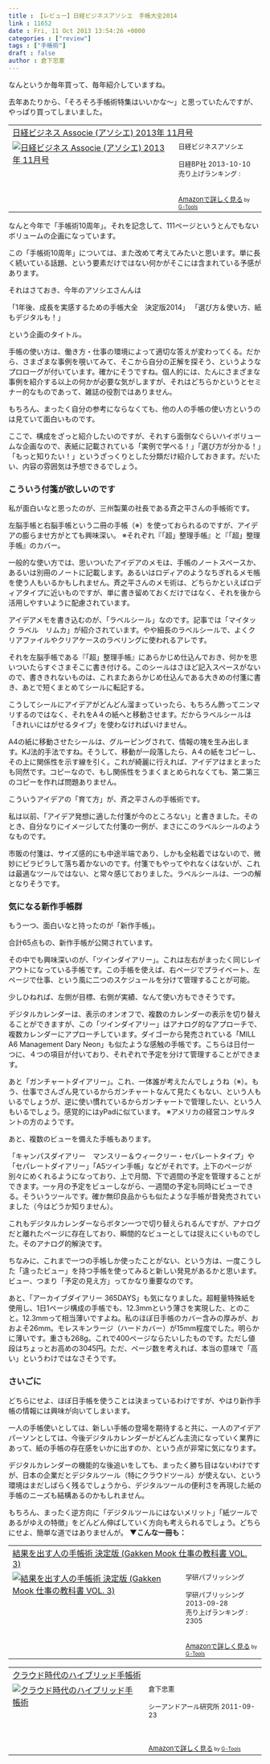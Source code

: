 ```yaml
---
title : 【レビュー】日経ビジネスアソシエ　手帳大全2014
link : 11652
date : Fri, 11 Oct 2013 13:54:26 +0000
categories : ["review"]
tags : ["手帳術"]
draft : false
author : 倉下忠憲
---
```


なんというか毎年買って、毎年紹介していますね。

去年あたりから、「そろそろ手帳術特集はいいかな〜」と思っていたんですが、やっぱり買ってしまいました。

<table  border="0" cellpadding="5"><tr><td colspan="2"><a href="http://www.amazon.co.jp/%E6%97%A5%E7%B5%8C%E3%83%93%E3%82%B8%E3%83%8D%E3%82%B9-Associe-%E3%82%A2%E3%82%BD%E3%82%B7%E3%82%A8-2013%E5%B9%B4-11%E6%9C%88%E5%8F%B7/dp/B00FFDLFGK%3FSubscriptionId%3D15SMZCTB9V8NGR2TW082%26tag%3Drashita1000-22%26linkCode%3Dxm2%26camp%3D2025%26creative%3D165953%26creativeASIN%3DB00FFDLFGK" target="_top">日経ビジネス Associe (アソシエ) 2013年 11月号</a><img src="http://www.assoc-amazon.jp/e/ir?t=rashita1000-22&l=ur2&o=9" width="1" height="1" style="border: none;" alt="" /></td></tr><tr><td valign="top"><a href="http://www.amazon.co.jp/%E6%97%A5%E7%B5%8C%E3%83%93%E3%82%B8%E3%83%8D%E3%82%B9-Associe-%E3%82%A2%E3%82%BD%E3%82%B7%E3%82%A8-2013%E5%B9%B4-11%E6%9C%88%E5%8F%B7/dp/B00FFDLFGK%3FSubscriptionId%3D15SMZCTB9V8NGR2TW082%26tag%3Drashita1000-22%26linkCode%3Dxm2%26camp%3D2025%26creative%3D165953%26creativeASIN%3DB00FFDLFGK" target="_top"><img src="http://ecx.images-amazon.com/images/I/515KPsRRfzL._SL160_.jpg" border="0" alt="日経ビジネス Associe (アソシエ) 2013年 11月号" /></a></td><td valign="top"><font size="-1">日経ビジネスアソシエ <br /><br />日経BP社  2013-10-10<br />売り上げランキング : <br /><br /><br /><a href="http://www.amazon.co.jp/%E6%97%A5%E7%B5%8C%E3%83%93%E3%82%B8%E3%83%8D%E3%82%B9-Associe-%E3%82%A2%E3%82%BD%E3%82%B7%E3%82%A8-2013%E5%B9%B4-11%E6%9C%88%E5%8F%B7/dp/B00FFDLFGK%3FSubscriptionId%3D15SMZCTB9V8NGR2TW082%26tag%3Drashita1000-22%26linkCode%3Dxm2%26camp%3D2025%26creative%3D165953%26creativeASIN%3DB00FFDLFGK" target="_top">Amazonで詳しく見る</a></font><font size="-2"> by <a href="http://www.goodpic.com/mt/aws/index.html" >G-Tools</a></font></td></tr></table>

なんと今年で「手帳術10周年」。それを記念して、111ページというとんでもないボリュームの企画になっています。

この「手帳術10周年」については、また改めて考えてみたいと思います。単に長く続いている話題、という要素だけではない何かがそこには含まれている予感があります。

それはさておき、今年のアソシエさんんは

「1年後、成長を実感するための手帳大全　決定版2014」
「選び方＆使い方、紙もデジタルも！」

という企画のタイトル。

手帳の使い方は、働き方・仕事の環境によって適切な答えが変わってくる。だから、さまざまな事例を覗いてみて、そこから自分の正解を探そう、というようなプロローグが付いています。確かにそうですね。個人的には、たんにさまざまな事例を紹介する以上の何かが必要な気がしますが、それはどちらかというとセミナー的なものであって、雑誌の役割ではありません。

もちろん、まったく自分の参考にならなくても、他の人の手帳の使い方というのは見ていて面白いものです。

ここで、構成をざっと紹介したいのですが、それすら面倒なぐらいハイボリュームな企画なので、表紙に記載されている「実例で学べる！」「選び方が分かる！」「もっと知りたい！」というざっくりとした分類だけ紹介しておきます。だいたい、内容の雰囲気は予想できるでしょう。

<H3>こういう付箋が欲しいのです</H3>私が面白いなと思ったのが、三州製菓の社長である斉之平さんの手帳術です。

左脳手帳と右脳手帳という二冊の手帳（※）を使っておられるのですが、アイデアの膨らませ方がとても興味深い。
※それぞれ『「超」整理手帳』と『「超」整理手帳』のカバー。

一般的な使い方では、思いついたアイデアのメモは、手帳のノートスペースか、あるいは別冊のノートに記載します。あるいはロディアのようなちぎれるメモ帳を使う人もいるかもしれません。斉之平さんのメモ術は、どちらかといえばロディアタイプに近いものですが、単に書き留めておくだけではなく、それを後から活用しやすいように配慮されています。

アイデアメモを書き込むのが、「ラベルシール」なのです。記事では「マイタック ラベル　リムカ」が紹介されています。やや細長のラベルシールで、よくクリアファイルやクリアケースのラベリングに使われるアレです。

それを左脳手帳である『「超」整理手帳』にあらかじめ仕込んでおき、何かを思いついたらすぐさまそこに書き付ける。このシールはさほど記入スペースがないので、書ききれないものは、これまたあらかじめ仕込んである大きめの付箋に書き、あとで短くまとめてシールに転記する。

こうしてシールにアイデアがどんどん溜まっていったら、もちろん飾ってニンマリするのではなく、それをA４の紙へと移動させます。だからラベルシールは「きれいにはがせるタイプ」を使わなければいけません。

A4の紙に移動させたシールは、グルーピングされて、情報の塊を生み出します。KJ法的手法ですね。そうして、移動が一段落したら、A４の紙をコピーし、その上に関係性を示す線を引く。これが綺麗に行えれば、アイデアはまとまったも同然です。コピーなので、もし関係性をうまくまとめられなくても、第二第三のコピーを作れば問題ありません。

こういうアイデアの「育て方」が、斉之平さんの手帳術です。

私は以前、「アイデア発想に適した付箋が今のところない」と書きました。そのとき、自分なりにイメージしてた付箋の一例が、まさにこのラベルシールのようなものです。

市販の付箋は、サイズ感的にも中途半端であり、しかも全粘着ではないので、微妙にピラピラして落ち着かないのです。付箋でもやってやれなくはないが、これは最適なツールではない、と常々感じておりました。ラベルシールは、一つの解となりそうです。

<H3>気になる新作手帳群</H3>もう一つ、面白いなと持ったのが「新作手帳」。

合計65点もの、新作手帳が公開されています。

その中でも興味深いのが、「ツインダイアリー」。これは左右がまったく同じレイアウトになっている手帳です。この手帳を使えば、右ページでプライベート、左ページで仕事、という風に二つのスケジュールを分けて管理することが可能。

少しひねれば、左側が目標、右側が実績、なんて使い方もできそうです。

デジタルカレンダーは、表示のオンオフで、複数のカレンダーの表示を切り替えることができますが、この「ツインダイアリー」はアナログ的なアプローチで、複数カレンダーにアプローチしています。ダイゴーから発売されている「MILL A6 Management Dary Neon」も似たような感触の手帳です。こちらは日付一つに、４つの項目が付いており、それぞれで予定を分けて管理することができます。

あと「ガンチャートダイアリー」。これ、一体誰が考えたんでしょうね（※）。もう、仕事でさんざん見ているからガンチャートなんて見たくもない、という人もいるでしょうが、逆に使い慣れているからガンチャートで管理したい、という人もいるでしょう。感覚的にはyPadに似ています。
※アメリカの経営コンサルタントの方のようです。

あと、複数のビューを備えた手帳もあります。

「キャンパスダイアリー　マンスリー＆ウィークリー・セパレートタイプ」や「セパレートダイアリー」「A5ツイン手帳」などがそれです。上下のページが別々にめくれるようになっており、上で月間、下で週間の予定を管理することができます。一ヶ月の予定をビューしながら、一週間の予定も同時にビューできる。そういうツールです。確か無印良品からも似たような手帳が昔発売されていました（今はどうか知りません）。

これもデジタルカレンダーならボタン一つで切り替えられるんですが、アナログだと離れたページに存在しており、瞬間的なビューとしては捉えにくいものでした。そのアナログ的解決です。

ちなみに、これまで一つの手帳しか使ったことがない、という方は、一度こうした「違ったビュー」を持つ手帳を使ってみると新しい発見があるかと思います。ビュー、つまり「予定の見え方」ってかなり重要なのです。

あと、「アーカイブダイアリー 365DAYS」も気になりました。超軽量特殊紙を使用し、1日1ページ構成の手帳でも、12.3mmという薄さを実現した、とのこと。12.3mmって相当薄いですよね。私のほぼ日手帳のカバー含みの厚みが、おおよそ26mm。モレスキンラージ（ハードカバー）が15mm程度でした。明らかに薄いです。重さも268g。これで400ページならたいしたものです。ただし値段はちょっとお高めの3045円。ただ、ページ数を考えれば、本当の意味で「高い」というわけではなさそうです。

<H3>さいごに</H3>どちらにせよ、ほぼ日手帳を使うことは決まっているわけですが、やはり新作手帳の情報には興味が向いてしまいます。

一人の手帳使いとしては、新しい手帳の登場を期待すると共に、一人のアイデアパーソンとしては、今後デジタルカレンダーがどんどん主流になっていく業界にあって、紙の手帳の存在感をいかに出すのか、という点が非常に気になります。

デジタルカレンダーの機能的な後追いをしても、まったく勝ち目はないわけですが、日本の企業だとデジタルツール（特にクラウドツール）が使えない、という環境はまだしばらく残るでしょうから、デジタルツールの便利さを再現した紙の手帳のニーズも結構あるのかもしれません。

もちろん、まったく逆方向に「デジタルツールにはないメリット」「紙ツールであるがゆえの特徴」をどんどん伸ばしていく方向も考えられるでしょう。どちらにせよ、簡単な道ではありませんが。
<strong>
▼こんな一冊も：
</strong>

<table  border="0" cellpadding="5"><tr><td colspan="2"><a href="http://www.amazon.co.jp/%E7%B5%90%E6%9E%9C%E3%82%92%E5%87%BA%E3%81%99%E4%BA%BA%E3%81%AE%E6%89%8B%E5%B8%B3%E8%A1%93-Gakken-Mook-%E4%BB%95%E4%BA%8B%E3%81%AE%E6%95%99%E7%A7%91%E6%9B%B8-VOL/dp/4056102104%3FSubscriptionId%3D15SMZCTB9V8NGR2TW082%26tag%3Drashita1000-22%26linkCode%3Dxm2%26camp%3D2025%26creative%3D165953%26creativeASIN%3D4056102104" target="_top">結果を出す人の手帳術 決定版 (Gakken Mook 仕事の教科書 VOL. 3)</a><img src="http://www.assoc-amazon.jp/e/ir?t=rashita1000-22&l=ur2&o=9" width="1" height="1" style="border: none;" alt="" /></td></tr><tr><td valign="top"><a href="http://www.amazon.co.jp/%E7%B5%90%E6%9E%9C%E3%82%92%E5%87%BA%E3%81%99%E4%BA%BA%E3%81%AE%E6%89%8B%E5%B8%B3%E8%A1%93-Gakken-Mook-%E4%BB%95%E4%BA%8B%E3%81%AE%E6%95%99%E7%A7%91%E6%9B%B8-VOL/dp/4056102104%3FSubscriptionId%3D15SMZCTB9V8NGR2TW082%26tag%3Drashita1000-22%26linkCode%3Dxm2%26camp%3D2025%26creative%3D165953%26creativeASIN%3D4056102104" target="_top"><img src="http://ecx.images-amazon.com/images/I/51SkWA2k81L._SL160_.jpg" border="0" alt="結果を出す人の手帳術 決定版 (Gakken Mook 仕事の教科書 VOL. 3)" /></a></td><td valign="top"><font size="-1">学研パブリッシング <br /><br />学研パブリッシング  2013-09-28<br />売り上げランキング : 2305<br /><br /><br /><a href="http://www.amazon.co.jp/%E7%B5%90%E6%9E%9C%E3%82%92%E5%87%BA%E3%81%99%E4%BA%BA%E3%81%AE%E6%89%8B%E5%B8%B3%E8%A1%93-Gakken-Mook-%E4%BB%95%E4%BA%8B%E3%81%AE%E6%95%99%E7%A7%91%E6%9B%B8-VOL/dp/4056102104%3FSubscriptionId%3D15SMZCTB9V8NGR2TW082%26tag%3Drashita1000-22%26linkCode%3Dxm2%26camp%3D2025%26creative%3D165953%26creativeASIN%3D4056102104" target="_top">Amazonで詳しく見る</a></font><font size="-2"> by <a href="http://www.goodpic.com/mt/aws/index.html" >G-Tools</a></font></td></tr></table>

<table  border="0" cellpadding="5"><tr><td colspan="2"><a href="http://www.amazon.co.jp/%E3%82%AF%E3%83%A9%E3%82%A6%E3%83%89%E6%99%82%E4%BB%A3%E3%81%AE%E3%83%8F%E3%82%A4%E3%83%96%E3%83%AA%E3%83%83%E3%83%89%E6%89%8B%E5%B8%B3%E8%A1%93-%E5%80%89%E4%B8%8B%E5%BF%A0%E6%86%B2/dp/4863540914%3FSubscriptionId%3D15SMZCTB9V8NGR2TW082%26tag%3Drashita1000-22%26linkCode%3Dxm2%26camp%3D2025%26creative%3D165953%26creativeASIN%3D4863540914" target="_top">クラウド時代のハイブリッド手帳術</a><img src="http://www.assoc-amazon.jp/e/ir?t=rashita1000-22&l=ur2&o=9" width="1" height="1" style="border: none;" alt="" /></td></tr><tr><td valign="top"><a href="http://www.amazon.co.jp/%E3%82%AF%E3%83%A9%E3%82%A6%E3%83%89%E6%99%82%E4%BB%A3%E3%81%AE%E3%83%8F%E3%82%A4%E3%83%96%E3%83%AA%E3%83%83%E3%83%89%E6%89%8B%E5%B8%B3%E8%A1%93-%E5%80%89%E4%B8%8B%E5%BF%A0%E6%86%B2/dp/4863540914%3FSubscriptionId%3D15SMZCTB9V8NGR2TW082%26tag%3Drashita1000-22%26linkCode%3Dxm2%26camp%3D2025%26creative%3D165953%26creativeASIN%3D4863540914" target="_top"><img src="http://ecx.images-amazon.com/images/I/51f4RT2URdL._SL160_.jpg" border="0" alt="クラウド時代のハイブリッド手帳術" /></a></td><td valign="top"><font size="-1">倉下忠憲 <br /><br />シーアンドアール研究所  2011-09-23<br /><br /><br /><br /><a href="http://www.amazon.co.jp/%E3%82%AF%E3%83%A9%E3%82%A6%E3%83%89%E6%99%82%E4%BB%A3%E3%81%AE%E3%83%8F%E3%82%A4%E3%83%96%E3%83%AA%E3%83%83%E3%83%89%E6%89%8B%E5%B8%B3%E8%A1%93-%E5%80%89%E4%B8%8B%E5%BF%A0%E6%86%B2/dp/4863540914%3FSubscriptionId%3D15SMZCTB9V8NGR2TW082%26tag%3Drashita1000-22%26linkCode%3Dxm2%26camp%3D2025%26creative%3D165953%26creativeASIN%3D4863540914" target="_top">Amazonで詳しく見る</a></font><font size="-2"> by <a href="http://www.goodpic.com/mt/aws/index.html" >G-Tools</a></font></td></tr></table>
